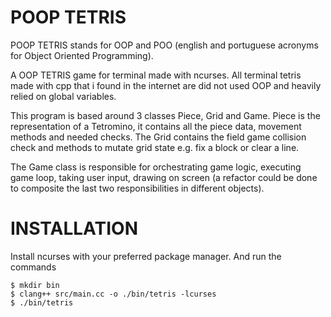 # POOP TETRIS

POOP TETRIS stands for OOP and POO (english and portuguese acronyms for Object
Oriented Programming).

A OOP TETRIS game for terminal made with ncurses. All terminal tetris made with
cpp that i found in the internet are did not used OOP and heavily relied on
global variables.

This program is based around 3 classes Piece, Grid and Game. Piece is the
representation of a Tetromino, it contains all the piece data, movement methods
and needed checks. The Grid contains the field game collision check and methods
to mutate grid state e.g. fix a block or clear a line.

The Game class is responsible for orchestrating game logic, executing game loop,
taking user input, drawing on screen (a refactor could be done to composite the
last two responsibilities in different objects).

# INSTALLATION

Install ncurses with your preferred package manager. And run the commands

```
$ mkdir bin
$ clang++ src/main.cc -o ./bin/tetris -lcurses
$ ./bin/tetris
```
